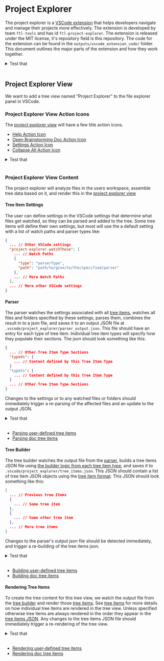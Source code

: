 # Project Explorer

The project explorer is a [VSCode extension](/design_docs/vscode_extensions.md) that helps developers navigate and manage their projects more effectively. The extension is developed by team `ftl-tools` and has id `ftl-project-explorer`. The extension is released under the MIT license, it's repository field is this repository. The code for the extension can be found in the `outputs/vscode_extension_code/` folder. This document outlines the major parts of the extension and how they work together.

<details>
<summary>Test that</summary>

- The extension identifier is ftl-tools.project-explorer and the view appears in the Explorer panel titled "Project Explorer" on activation.
- The extension README opens from the marketplace entry; repository points to this repo; license is MIT.
- Enabling/disabling the extension shows/hides the view without errors; no orphaned commands or views remain.
- Activation creates the .vscode/project_explorer folder if missing without prompting; deactivation disposes file watchers.
- Switching color theme does not break icons or view rendering.

[How to Test](/design_docs/vscode_extensions.md#testing)

</details><br>

## Project Explorer View

We want to add a tree view named "Project Explorer" to the file explorer panel in VSCode.

### Project Explorer View Action Icons

The [project explorer view](#project-explorer-view) will have a few title action icons.

[//]: # "{ TODO: In future, autogenerate this list }"

- [Help Action Icon](/design_docs/title_action_icons/title_action_icons.md#help)
- [Open Brainstorming Doc Action Icon](/design_docs/title_action_icons/title_action_icons.md#open-brainstorming-doc)
- [Settings Action Icon](/design_docs/title_action_icons/title_action_icons.md#settings)
- [Collapse All Action Icon](/design_docs/title_action_icons/title_action_icons.md#collapse-all)

<details>
<summary>Test that</summary>

- The four title actions render in this order: Help, Brainstorming (only when configured), Settings, Collapse All.
- Tooltips match: "Help", "Brainstorming", "Project Explorer Settings", "Collapse All".
- Toggling brainstormingDocPath at runtime adds/removes the Brainstorming action without reload; other actions persist.
- Actions use correct icons in light/dark themes and update on theme change without reload.

[How to Test](/design_docs/vscode_extensions.md#testing)

</details><br>

### Project Explorer View Content

The project explorer will analyze files in the users workspace, assemble tree data based on it, and render this in the [project explorer view](#project-explorer-view)

#### Tree Item Settings

The user can define settings in the VSCode settings that determine what files get watched, so they can be parsed and added to the tree. Some tree items will define their own settings, but most will use the a default setting with a list of watch paths and parser types like:

```json
{
  ... // Other VSCode settings
  "project-explorer.watchThese": [
    ... // Watch Paths
    {
      "type": "parserType",
      "path": "path/to/give/to/the/specified/parser"
    },
    ... // More Watch Paths
  ],
  ... // More other VSCode settings
}
```

#### Parser

The parser watches the settings associated with all [tree items](/design_docs/tree_items/tree_items.md), watches all files and folders specified by these settings, parses them, combines the result in to a json file, and saves it to an output JSON file at `.vscode/project_explorer/parser_output.json`. This file should have an entry for each type of tree item. Individual tree item types will specify how they populate their sections. The json should look something like this:

```json
{
  ... // Other Tree Item Type Sections
  "typeXs": {
    ... // Content defined by this Tree Item Type
  }
  "typeYs": {
    ... // Content defined by this Tree Item Type
  }
  ... // Other Tree Item Type Sections
}
```

Changes to the settings or to any watched files or folders should immediately trigger a re-parsing of the affected files and an update to the output JSON.

<details>
<summary>Test that</summary>

- The file .vscode/project_explorer/parser_output.json is created on activation and contains top-level sections per tree item type.
- Editing a watched file or adding/removing files updates only the affected section while preserving other sections; unchanged sections keep their content and order.
- Changing watch settings at runtime updates watches and causes a re-parse reflecting new/removed paths; removing a watch path prunes only that section.
- Output shape matches each item type spec and remains valid JSON under rapid edits; partial writes never leave corrupt JSON (last valid is preserved if needed).
- File permission errors or missing paths are logged with non-blocking warnings; parser continues processing remaining paths.

[How to Test](/design_docs/vscode_extensions.md#testing)

</details><br>

[//]: # "{ TODO: In future, autogenerate this list }"

- [Parsing user-defined tree items](/design_docs/tree_items/user_defined_tree_items.md#parsing)
- [Parsing doc tree items](/design_docs/tree_items/doc_tree_items/doc_tree_items.md#parsing)

#### Tree Builder

The tree builder watches the output file from the [parser](#parser), builds a tree items JSON file using [the builder logic from each tree item type](/design_docs/tree_items/tree_items.md), and saves it to `.vscode/project_explorer/tree_items.json`. This JSON should contain a list of tree item JSON objects using the [tree item format](/design_docs/tree_items/tree_items.md). This JSON should look something like this:

```json
[
  ... // Previous tree Items
  {
    ... // Some tree item
  },
  {
    ... // Some other tree item
  },
  ... // More tree items
]
```

Changes to the parser's output json file should be detected immediately, and trigger a re-building of the tree items json.

<details>
<summary>Test that</summary>

- The file .vscode/project_explorer/tree_items.json is generated from parser_output.json and is a flat array of tree item objects.
- Updating only one section in parser_output.json yields minimal corresponding updates in tree_items.json (no unrelated churn or reordering).
- Invalid or missing sections fail gracefully: builder logs an error and keeps the last valid tree_items.json.
- On malformed parser_output.json, builder waits for a valid file rather than emitting corrupt output.

[How to Test](/design_docs/vscode_extensions.md#testing)

</details><br>

[//]: # "{ TODO: In future, autogenerate this list }"

- [Building user-defined tree items](/design_docs/tree_items/user_defined_tree_items.md#tree-building)
- [Building doc tree items](/design_docs/tree_items/doc_tree_items/doc_tree_items.md#tree-building)

#### Rendering Tree Items

To create the tree content for this tree view, we watch the output file from the [tree builder](#tree-builder) and render those [tree items](/design_docs/tree_items/tree_items.md). See [tree items](/design_docs/tree_items/tree_items.md) for more details on how individual tree items are rendered in the tree view. Unless specified otherwise tree items are always rendered in the order they appear in the [tree items JSON](#tree-builder). Any changes to the tree items JSON file should immediately trigger a re-rendering of the tree view.

<details>
<summary>Test that</summary>

- Items render in the same order as in tree_items.json and update live when the file changes; expansion/selection state is preserved for unchanged ids.
- Adding/removing items in tree_items.json appears/disappears without reload; unrelated nodes keep their expansion state.
- Clicking different typeAndPath items routes to the expected default behaviors defined in the tree items spec.
- Icons react to theme changes immediately; broken icon paths fall back per spec without breaking rendering.

[How to Test](/design_docs/vscode_extensions.md#testing)

</details><br>

[//]: # "{ TODO: In future, autogenerate this list }"

- [Rendering user-defined tree items](/design_docs/tree_items/user_defined_tree_items.md)
- [Rendering doc tree items](/design_docs/tree_items/doc_tree_items/doc_tree_items.md)
